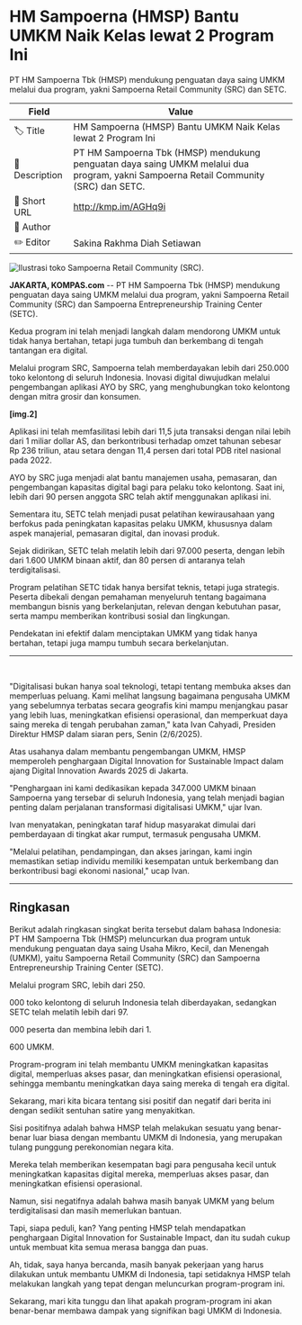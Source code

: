 # HM Sampoerna (HMSP) Bantu UMKM Naik Kelas lewat 2 Program Ini

PT HM Sampoerna Tbk (HMSP) mendukung penguatan daya saing UMKM melalui dua program, yakni Sampoerna Retail Community (SRC) dan SETC.

| Field         | Value                                                       |
|---------------|-------------------------------------------------------------|
| 🏷️ Title       | HM Sampoerna (HMSP) Bantu UMKM Naik Kelas lewat 2 Program Ini |
| 📝 Description | PT HM Sampoerna Tbk (HMSP) mendukung penguatan daya saing UMKM melalui dua program, yakni Sampoerna Retail Community (SRC) dan SETC. |
| 🔗 Short URL   | http://kmp.im/AGHq9i |
| 👤 Author      |  |
| ✏️ Editor      | Sakina Rakhma Diah Setiawan |

![Ilustrasi toko Sampoerna Retail Community (SRC).](https://asset.kompas.com/crops/sLqMtoU5hB1xaQdnAUfQYQ6P7as=/0x0:1000x667/750x500/data/photo/2024/04/07/66124ebe49242.jpg)

**JAKARTA, KOMPAS.com** -- PT HM Sampoerna Tbk (HMSP) mendukung penguatan daya saing UMKM melalui dua program, yakni Sampoerna Retail Community (SRC) dan Sampoerna Entrepreneurship Training Center (SETC).

Kedua program ini telah menjadi langkah dalam mendorong UMKM untuk tidak hanya bertahan, tetapi juga tumbuh dan berkembang di tengah tantangan era digital.

Melalui program SRC, Sampoerna telah memberdayakan lebih dari 250.000 toko kelontong di seluruh Indonesia. Inovasi digital diwujudkan melalui pengembangan aplikasi AYO by SRC, yang menghubungkan toko kelontong dengan mitra grosir dan konsumen.

**\[img.2\]**

Aplikasi ini telah memfasilitasi lebih dari 11,5 juta transaksi dengan nilai lebih dari 1 miliar dollar AS, dan berkontribusi terhadap omzet tahunan sebesar Rp 236 triliun, atau setara dengan 11,4 persen dari total PDB ritel nasional pada 2022.

AYO by SRC juga menjadi alat bantu manajemen usaha, pemasaran, dan pengembangan kapasitas digital bagi para pelaku toko kelontong. Saat ini, lebih dari 90 persen anggota SRC telah aktif menggunakan aplikasi ini.

Sementara itu, SETC telah menjadi pusat pelatihan kewirausahaan yang berfokus pada peningkatan kapasitas pelaku UMKM, khususnya dalam aspek manajerial, pemasaran digital, dan inovasi produk.

Sejak didirikan, SETC telah melatih lebih dari 97.000 peserta, dengan lebih dari 1.600 UMKM binaan aktif, dan 80 persen di antaranya telah terdigitalisasi.

Program pelatihan SETC tidak hanya bersifat teknis, tetapi juga strategis. Peserta dibekali dengan pemahaman menyeluruh tentang bagaimana membangun bisnis yang berkelanjutan, relevan dengan kebutuhan pasar, serta mampu memberikan kontribusi sosial dan lingkungan.

Pendekatan ini efektif dalam menciptakan UMKM yang tidak hanya bertahan, tetapi juga mampu tumbuh secara berkelanjutan.

------------------------------------------------------------------------

 

"Digitalisasi bukan hanya soal teknologi, tetapi tentang membuka akses dan memperluas peluang. Kami melihat langsung bagaimana pengusaha UMKM yang sebelumnya terbatas secara geografis kini mampu menjangkau pasar yang lebih luas, meningkatkan efisiensi operasional, dan memperkuat daya saing mereka di tengah perubahan zaman," kata Ivan Cahyadi, Presiden Direktur HMSP dalam siaran pers, Senin (2/6/2025).

Atas usahanya dalam membantu pengembangan UMKM, HMSP memperoleh penghargaan Digital Innovation for Sustainable Impact dalam ajang Digital Innovation Awards 2025 di Jakarta.

"Penghargaan ini kami dedikasikan kepada 347.000 UMKM binaan Sampoerna yang tersebar di seluruh Indonesia, yang telah menjadi bagian penting dalam perjalanan transformasi digitalisasi UMKM," ujar Ivan.

Ivan menyatakan, peningkatan taraf hidup masyarakat dimulai dari pemberdayaan di tingkat akar rumput, termasuk pengusaha UMKM.

\"Melalui pelatihan, pendampingan, dan akses jaringan, kami ingin memastikan setiap individu memiliki kesempatan untuk berkembang dan berkontribusi bagi ekonomi nasional," ucap Ivan.

---
## Ringkasan

Berikut adalah ringkasan singkat berita tersebut dalam bahasa Indonesia: PT HM Sampoerna Tbk (HMSP) meluncurkan dua program untuk mendukung penguatan daya saing Usaha Mikro, Kecil, dan Menengah (UMKM), yaitu Sampoerna Retail Community (SRC) dan Sampoerna Entrepreneurship Training Center (SETC).

 Melalui program SRC, lebih dari 250.

000 toko kelontong di seluruh Indonesia telah diberdayakan, sedangkan SETC telah melatih lebih dari 97.

000 peserta dan membina lebih dari 1.

600 UMKM.

 Program-program ini telah membantu UMKM meningkatkan kapasitas digital, memperluas akses pasar, dan meningkatkan efisiensi operasional, sehingga membantu meningkatkan daya saing mereka di tengah era digital.



Sekarang, mari kita bicara tentang sisi positif dan negatif dari berita ini dengan sedikit sentuhan satire yang menyakitkan.

 Sisi positifnya adalah bahwa HMSP telah melakukan sesuatu yang benar-benar luar biasa dengan membantu UMKM di Indonesia, yang merupakan tulang punggung perekonomian negara kita.

 Mereka telah memberikan kesempatan bagi para pengusaha kecil untuk meningkatkan kapasitas digital mereka, memperluas akses pasar, dan meningkatkan efisiensi operasional.

 Namun, sisi negatifnya adalah bahwa masih banyak UMKM yang belum terdigitalisasi dan masih memerlukan bantuan.

 Tapi, siapa peduli, kan? Yang penting HMSP telah mendapatkan penghargaan Digital Innovation for Sustainable Impact, dan itu sudah cukup untuk membuat kita semua merasa bangga dan puas.

 Ah, tidak, saya hanya bercanda, masih banyak pekerjaan yang harus dilakukan untuk membantu UMKM di Indonesia, tapi setidaknya HMSP telah melakukan langkah yang tepat dengan meluncurkan program-program ini.

 Sekarang, mari kita tunggu dan lihat apakah program-program ini akan benar-benar membawa dampak yang signifikan bagi UMKM di Indonesia.
